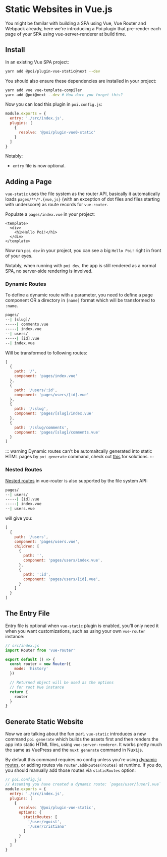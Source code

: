 # Static Websites in Vue.js

You might be familar with building a SPA using Vue, Vue Router and Webpack already, here we're introducing a Poi plugin that pre-render each page of your SPA using vue-server-renderer at build time.

## Install

In an existing Vue SPA project:

```bash
yarn add @poi/plugin-vue-static@next --dev
```

You should also ensure these dependencies are installed in your project:

```bash
yarn add vue vue-template-compiler
yarn add @poi@next --dev # How dare you forget this?
```

Now you can load this plugin in `poi.config.js`:

```js {5}
module.exports = {
  entry: './src/index.js',
  plugins: [
    {
      resolve: '@poi/plugin-vue0-static'
    }
  ]
}
```

Notably:

- `entry` file is now optional.

## Adding a Page

`vue-static` uses the file system as the router API, basically it automatically loads `pages/**/*.{vue,js}` (with an exception of dot files and files starting with underscore) as route records for `vue-router`.

Populate a `pages/index.vue` in your project:

```vue
<template>
  <div>
    <h1>Hello Poi!</h1>
  </div>
</template>
```

Now run `poi dev` in your project, you can see a big `Hello Poi!` right in front of your eyes.

Notably, when running with `poi dev`, the app is still rendered as a normal SPA, no server-side rendering is involved.

### Dynamic Routes

To define a dynamic route with a parameter, you need to define a page component OR a directory in `[name]` format which will be transformed to `:name`.

```bash
pages/
--| [slug]/
-----| comments.vue
-----| index.vue
--| users/
-----| [id].vue
--| index.vue
```

Will be transformed to following routes:

```js
[
  {
    path: '/',
    component: 'pages/index.vue'
  },
  {
    path: '/users/:id',
    component: 'pages/users/[id].vue'
  },
  {
    path: '/:slug',
    component: 'pages/[slug]/index.vue'
  },
  {
    path: '/:slug/comments',
    component: 'pages/[slug]/comments.vue'
  }
]
```

::: warning
Dynamic routes can't be automaitcally generated into static HTML pages by `poi generate` command, check out [this](#generate-static-website) for solutions.
:::

### Nested Routes

[Nested routes](https://router.vuejs.org/guide/essentials/nested-routes.html) in vue-router is also supported by the file system API:

```bash
pages/
--| users/
-----| [id].vue
-----| index.vue
--| users.vue
```

will give you:

```js
[
  {
    path: '/users',
    component: 'pages/users.vue',
    children: [
      {
        path: '',
        component: 'pages/users/index.vue',
      },
      {
        path: ':id',
        component: 'pages/users/[id].vue',
      }
    ]
  }
]
```

## The Entry File

Entry file is optional when `vue-static` plugin is enabled, you'll only need it when you want customizations, such as using your own `vue-router` instance:

```js
// src/index.js
import Router from 'vue-router'

export default () => {
  const router = new Router({
    mode: 'history'
  })

  // Returned object will be used as the options 
  // for root Vue instance
  return {
    router
  }
}
```

## Generate Static Website

Now we are talking about the fun part. `vue-static` introduces a new command `poi generate` which builds the assets first and then renders the app into static HTML files, using `vue-server-renderer`. It works pretty much the same as VuePress and the `nuxt generate` command in Nuxt.js.

By default this command requires no config unless you're using [dynamic routes](#dynamic-routes), or adding routes via `router.addRoutes(routes)` at runtime. If you do, you should manually add those routes via `staticRoutes` option:

```js
// poi.config.js
// Assuming you have created a dynamic route: `pages/user/[user].vue`
module.exports = {
  entry: './src/index.js',
  plugins: [
    {
      resolve: '@poi/plugin-vue-static',
      options: {
        staticRoutes: [
          '/user/egoist',
          '/user/cristiano'
        ]
      }
    }
  ]
}
```